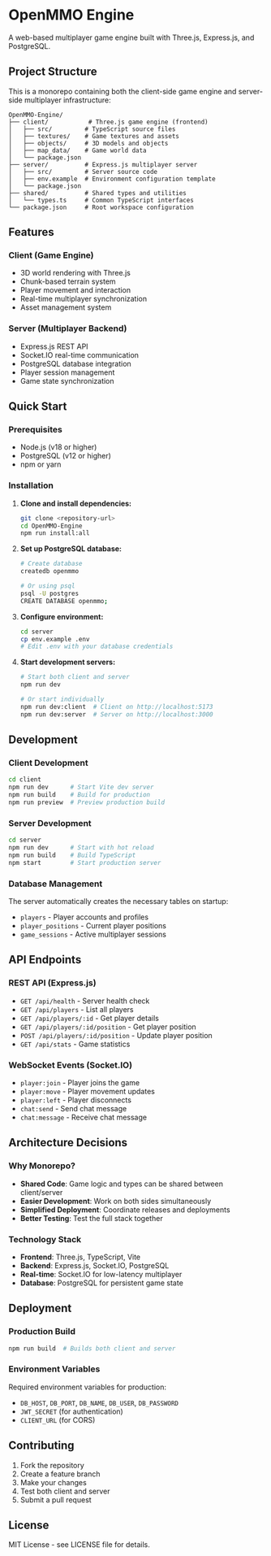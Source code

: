 # OpenMMO Engine

A web-based multiplayer game engine built with Three.js, Express.js, and PostgreSQL.

## Project Structure

This is a monorepo containing both the client-side game engine and server-side multiplayer infrastructure:

```
OpenMMO-Engine/
├── client/           # Three.js game engine (frontend)
│   ├── src/         # TypeScript source files
│   ├── textures/    # Game textures and assets
│   ├── objects/     # 3D models and objects
│   ├── map_data/    # Game world data
│   └── package.json
├── server/          # Express.js multiplayer server
│   ├── src/         # Server source code
│   ├── env.example  # Environment configuration template
│   └── package.json
├── shared/          # Shared types and utilities
│   └── types.ts     # Common TypeScript interfaces
└── package.json     # Root workspace configuration
```

## Features

### Client (Game Engine)
- 3D world rendering with Three.js
- Chunk-based terrain system
- Player movement and interaction
- Real-time multiplayer synchronization
- Asset management system

### Server (Multiplayer Backend)
- Express.js REST API
- Socket.IO real-time communication
- PostgreSQL database integration
- Player session management
- Game state synchronization

## Quick Start

### Prerequisites
- Node.js (v18 or higher)
- PostgreSQL (v12 or higher)
- npm or yarn

### Installation

1. **Clone and install dependencies:**
   ```bash
   git clone <repository-url>
   cd OpenMMO-Engine
   npm run install:all
   ```

2. **Set up PostgreSQL database:**
   ```bash
   # Create database
   createdb openmmo
   
   # Or using psql
   psql -U postgres
   CREATE DATABASE openmmo;
   ```

3. **Configure environment:**
   ```bash
   cd server
   cp env.example .env
   # Edit .env with your database credentials
   ```

4. **Start development servers:**
   ```bash
   # Start both client and server
   npm run dev
   
   # Or start individually
   npm run dev:client  # Client on http://localhost:5173
   npm run dev:server  # Server on http://localhost:3000
   ```

## Development

### Client Development
```bash
cd client
npm run dev      # Start Vite dev server
npm run build    # Build for production
npm run preview  # Preview production build
```

### Server Development
```bash
cd server
npm run dev      # Start with hot reload
npm run build    # Build TypeScript
npm start        # Start production server
```

### Database Management
The server automatically creates the necessary tables on startup:
- `players` - Player accounts and profiles
- `player_positions` - Current player positions
- `game_sessions` - Active multiplayer sessions

## API Endpoints

### REST API (Express.js)
- `GET /api/health` - Server health check
- `GET /api/players` - List all players
- `GET /api/players/:id` - Get player details
- `GET /api/players/:id/position` - Get player position
- `POST /api/players/:id/position` - Update player position
- `GET /api/stats` - Game statistics

### WebSocket Events (Socket.IO)
- `player:join` - Player joins the game
- `player:move` - Player movement updates
- `player:left` - Player disconnects
- `chat:send` - Send chat message
- `chat:message` - Receive chat message

## Architecture Decisions

### Why Monorepo?
- **Shared Code**: Game logic and types can be shared between client/server
- **Easier Development**: Work on both sides simultaneously
- **Simplified Deployment**: Coordinate releases and deployments
- **Better Testing**: Test the full stack together

### Technology Stack
- **Frontend**: Three.js, TypeScript, Vite
- **Backend**: Express.js, Socket.IO, PostgreSQL
- **Real-time**: Socket.IO for low-latency multiplayer
- **Database**: PostgreSQL for persistent game state

## Deployment

### Production Build
```bash
npm run build  # Builds both client and server
```

### Environment Variables
Required environment variables for production:
- `DB_HOST`, `DB_PORT`, `DB_NAME`, `DB_USER`, `DB_PASSWORD`
- `JWT_SECRET` (for authentication)
- `CLIENT_URL` (for CORS)

## Contributing

1. Fork the repository
2. Create a feature branch
3. Make your changes
4. Test both client and server
5. Submit a pull request

## License

MIT License - see LICENSE file for details. 